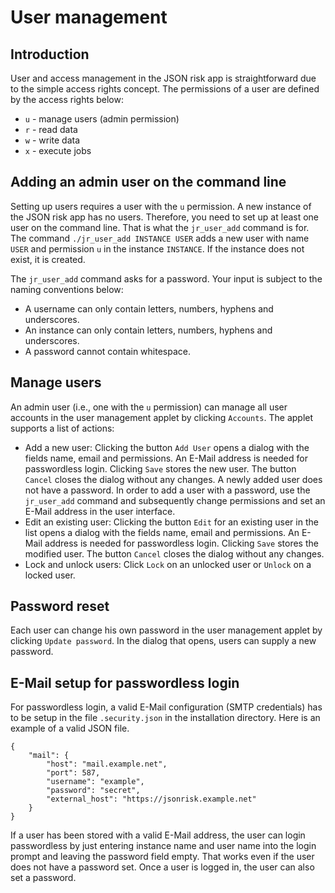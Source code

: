 # User management

## Introduction
User and access management in the JSON risk app is straightforward due to the simple access rights concept. The permissions of a user are defined by the access rights below:

  - `u` - manage users (admin permission)
  - `r` - read data
  - `w` - write data
  - `x` - execute jobs

## Adding an admin user on the command line
Setting up users requires a user with the `u` permission. A new instance of the JSON risk app has no users. Therefore, you need to set up at least one user on the command line. That is what the `jr_user_add` command is for. The command `./jr_user_add INSTANCE USER` adds a new user with name `USER` and permission `u` in the instance `INSTANCE`. If the instance does not exist, it is created.

The `jr_user_add` command asks for a password. Your input is subject to the naming conventions below:

 - A username can only contain letters, numbers, hyphens and underscores.
 - An instance can only contain letters, numbers, hyphens and underscores.
 - A password cannot contain whitespace.

## Manage users
An admin user (i.e., one with the `u` permission) can manage all user accounts in the user management applet by clicking `Accounts`. The applet supports a list of actions:

 - Add a new user: Clicking the button `Add User` opens a dialog with the fields name, email and permissions. An E-Mail address is needed for passwordless login. Clicking `Save` stores the new user. The button `Cancel` closes the dialog without any changes. A newly added user does not have a password. In order to add a user with a password, use the `jr_user_add` command and subsequently change permissions and set an E-Mail address in the user interface.
 - Edit an existing user: Clicking the button `Edit` for an existing user in the list opens a dialog with the fields name, email and permissions. An E-Mail address is needed for passwordless login. Clicking `Save` stores the modified user. The button `Cancel` closes the dialog without any changes.
 - Lock and unlock users: Click `Lock` on an unlocked user or `Unlock` on a locked user.

## Password reset
Each user can change his own password in the user management applet by clicking `Update password`. In the dialog that opens, users can supply a new password.

## E-Mail setup for passwordless login
For passwordless login, a valid E-Mail configuration (SMTP credentials) has to be setup in the file `.security.json` in the installation directory.	Here is an example of a valid JSON file.

```
{
	"mail": {
		"host": "mail.example.net",
		"port": 587,
		"username": "example",
		"password": "secret",
		"external_host": "https://jsonrisk.example.net"
	}
}
```
 
If a user has been stored with a valid E-Mail address, the user can login passwordless by just entering instance name and user name into the login prompt and leaving the password field empty. That works even if the user does not have a password set. Once a user is logged in, the user can also set a password.


